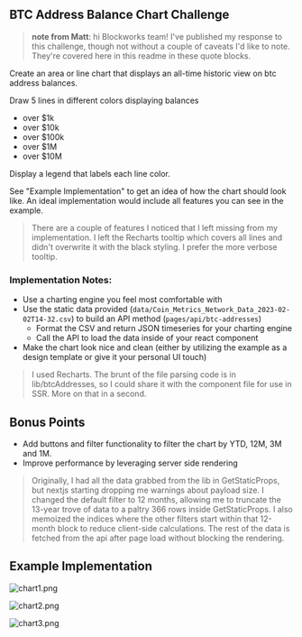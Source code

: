 ## BTC Address Balance Chart Challenge

> **note from Matt**: hi Blockworks team! I've published my response to this challenge, though not without a couple of caveats I'd like to note. They're covered here in this readme in these quote blocks. 

Create an area or line chart that displays an all-time historic view on btc address balances.

Draw 5 lines in different colors displaying balances
- over $1k
- over $10k
- over $100k
- over $1M
- over $10M

Display a legend that labels each line color.

See "Example Implementation" to get an idea of how the chart should look like.
An ideal implementation would include all features you can see in the example.

> There are a couple of features I noticed that I left missing from my implementation. I left the Recharts tooltip which covers all lines and didn't overwrite it with the black styling. I prefer the more verbose tooltip.

### Implementation Notes:

* Use a charting engine you feel most comfortable with
* Use the static data provided (`data/Coin_Metrics_Network_Data_2023-02-02T14-32.csv`) to build an API method
(`pages/api/btc-addresses`)
  * Format the CSV and return JSON timeseries for your charting engine
  * Call the API to load the data inside of your react component
* Make the chart look nice and clean (either by utilizing the example as a design template or give it your personal UI touch)

> I used Recharts. The brunt of the file parsing code is in lib/btcAddresses, so I could share it with the component file for use in SSR. More on that in a second.

## Bonus Points

* Add buttons and filter functionality to filter the chart by YTD, 12M, 3M and 1M.
* Improve performance by leveraging server side rendering

> Originally, I had all the data grabbed from the lib in GetStaticProps, but nextjs starting dropping me warnings about payload size. I changed the default filter to 12 months, allowing me to truncate the 13-year trove of data to a paltry 366 rows inside GetStaticProps. I also memoized the indices where the other filters start within that 12-month block to reduce client-side calculations. The rest of the data is fetched from the api after page load without blocking the rendering.

## Example Implementation

![chart1.png](chart1.png)

![chart2.png](chart2.png)

![chart3.png](chart3.png)
